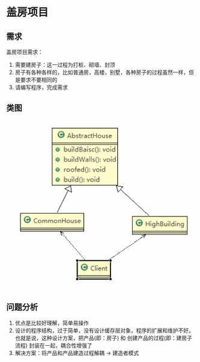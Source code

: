 # 盖房项目

## 需求

盖房项目需求：

1) 需要建房子：这一过程为打桩、砌墙、封顶
2) 房子有各种各样的，比如普通房，高楼，别墅，各种房子的过程虽然一样，但是要求不要相同的
3) 请编写程序，完成需求

## 类图

![img.png](../../../../resources/picture/img10.png)

## 问题分析

1) 优点是比较好理解，简单易操作
2) 设计的程序结构，过于简单，没有设计缓存层对象，程序的扩展和维护不好。也就是说，这种设计方案，把产品(即：房子) 和 创建产品的过程(即：建房子流程) 封装在一起，耦合性增强了
3) 解决方案：将产品和产品建造过程解耦 -> 建造者模式